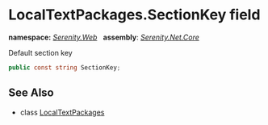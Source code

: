 # LocalTextPackages.SectionKey field
**namespace:** *[Serenity.Web](../../README.md#serenity.web-namespace)*   **assembly**: *[Serenity.Net.Core](../../README.md)*

Default section key

```csharp
public const string SectionKey;
```

## See Also

* class [LocalTextPackages](../LocalTextPackages.md)